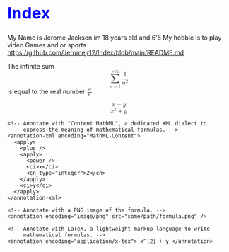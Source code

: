 # Index
My Name is Jerome Jackson im 18 years old and 6'5
My hobbie is to play video Games and or sports
https://github.com/Jeromejr12/Index/blob/main/README.md
<!doctype html>
<html lang="en">
  <head>
    <!-- … -->
  </head>
  <body>
    <!-- … -->
  </body>
</html>
 The infinite sum
  <math display="block">
    <mrow>
      <munderover>
        <mo>∑</mo>
        <mrow>
          <mi>n</mi>
          <mo>=</mo>
          <mn>1</mn>
        </mrow>
        <mrow>
          <mo>+</mo>
          <mn>∞</mn>
        </mrow>
      </munderover>
      <mfrac>
        <mn>1</mn>
        <msup>
          <mi>n</mi>
          <mn>2</mn>
        </msup>
      </mfrac>
    </mrow>
  </math>
  is equal to the real number
  <math display="inline">
    <mfrac>
      <msup>
        <mi>π</mi>
        <mn>2</mn>
      </msup>
      <mn>6</mn>
    </mfrac></math
  >.
</p>
<math display="block">
  <menclose notation="circle box">
    <mi>x</mi>
    <mo>+</mo>
    <mi>y</mi>
  </menclose>
</math>
<math display="block">
  <semantics>
    <!-- The first child is the MathML expression rendered by default. -->
    <mrow>
      <msup>
        <mi>x</mi>
        <mn>2</mn>
      </msup>
      <mo>+</mo>
      <mi>y</mi>
    </mrow>

    <!-- Annotate with "Content MathML", a dedicated XML dialect to
         express the meaning of mathematical formulas. -->
    <annotation-xml encoding="MathML-Content">
      <apply>
        <plus />
        <apply>
          <power />
          <ci>x</ci>
          <cn type="integer">2</cn>
        </apply>
        <ci>y</ci>
      </apply>
    </annotation-xml>

    <!-- Annotate with a PNG image of the formula. -->
    <annotation encoding="image/png" src="some/path/formula.png" />

    <!-- Annotate with LaTeX, a lightweight markup language to write
         mathematical formulas. -->
    <annotation encoding="application/x-tex"> x^{2} + y </annotation>
  </semantics>
</math>

<!DOCTYPE html>
<html lang="en">
<head>
    <meta charset="UTF-8">
    <meta name="viewport" content="width=device-width, initial-scale=1.0">
    <title>CSS Example</title>
    <style>
        /* This is a comment explaining the internal styles */
        h1 {
            color: blue;
            font-size: 36px;
        }

        p {
            color: green;
            font-size: 18px;
        }

        .box {
            width: 200px;
            height: 200px;
            background-color: lightgray;
        }

    </style>
</head>
<body>
    <h1 style="color: red;">This is a heading</h1> <!-- Inline style overrides the internal style -->
    <p>This is a paragraph with internal style.</p>
    
    <div class="box" style="background-color: yellow;">This box has an inline style that overrides internal style</div>
</body>
</html>
